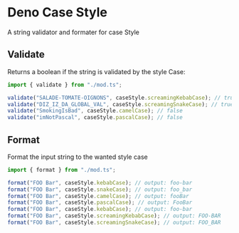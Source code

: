 # Deno Case Style

A string validator and formater for case Style

## Validate

Returns a boolean if the string is validated by the style Case:
```ts
import { validate } from "./mod.ts";

validate("SALADE-TOMATE-OIGNONS", caseStyle.screamingKebabCase); // true
validate("DIZ_IZ_DA_GLOBAL_VAL", caseStyle.screamingSnakeCase); // true
validate("SmokingIsBad", caseStyle.camelCase); // false
validate("imNotPascal", caseStyle.pascalCase); // false
```

## Format

Format the input string to the wanted style case
```ts
import { format } from "./mod.ts";

format("FOO Bar", caseStyle.kebabCase); // output: foo-bar
format("FOO Bar", caseStyle.snakeCase); // output: foo_bar
format("FOO Bar", caseStyle.camelCase); // output: fooBar
format("FOO Bar", caseStyle.pascalCase); // output: FooBar
format("FOO Bar", caseStyle.kebabCase); // output: foo-bar
format("FOO Bar", caseStyle.screamingKebabCase); // output: FOO-BAR
format("FOO Bar", caseStyle.screamingSnakeCase); // output: FOO_BAR

```
